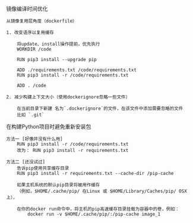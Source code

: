 镜像编译时间优化
    
    从镜像复用层角度（dockerfile）
    
    1. 改变语序以复用缓存
    
        将update、install操作提前，优先执行
        WORKDIR /code

        RUN pip3 install --upgrade pip

        ADD ./requirements.txt /code/requirements.txt
        RUN pip3 install -r /code/requirements.txt

        ADD . /code
        
    2. 减少构建上下文大小（使用dockerignore忽略一些文件）
    
        在当前目录下新建 名为`.dockerignore`的文件，在该文件中添加需要忽略的文件
        比如 `.git`


在构建Python项目时避免重新安装包
   
    方法一 [好像并没有什么用]
        RUN pip3 install -r /code/requirements.txt
        改为： RUN pip3 install -r requirements.txt
    
    方法二 [还没试过]
        告诉pip使用共享缓存目录
        RUN pip3 install -r requirements.txt --cache-dir /pip-cache
        
        如果主机系统的默认pip目录将被用作缓存
        （例如，$HOME/.cache/pip/ 在Linux 或 $HOME/Library/Caches/pip/ OSX上），
        
        在你的docker run命令中，将主机的pip高速缓存目录挂载为容器中的卷，例如：
            docker run -v $HOME/.cache/pip/:/pip-cache image_1
        
        